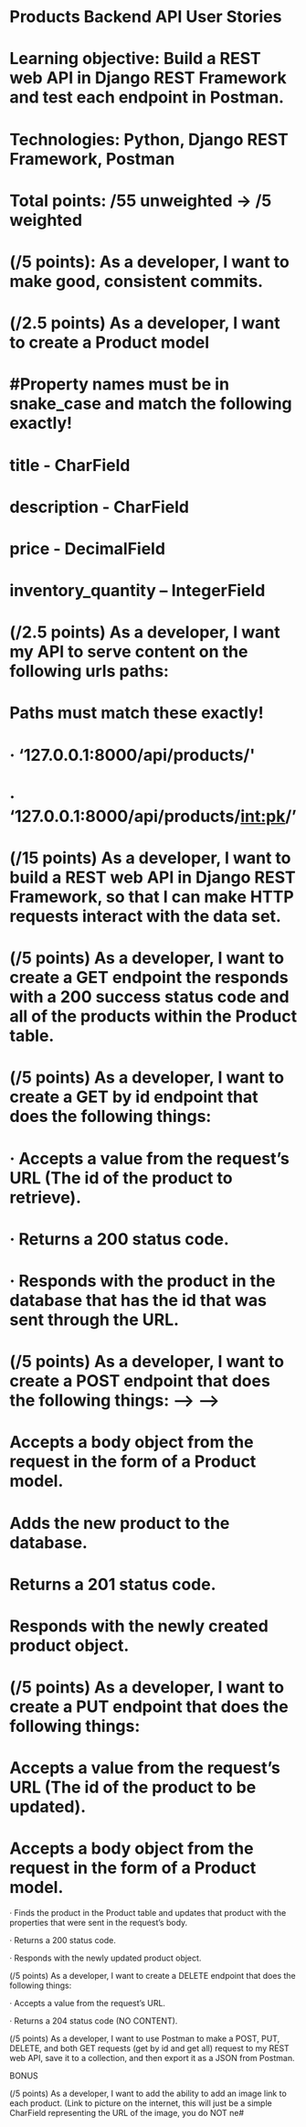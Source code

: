 # Products Backend API User Stories

# Learning objective: Build a REST web API in Django REST Framework and test each endpoint in Postman.

# Technologies: Python, Django REST Framework, Postman

# Total points: /55 unweighted -> /5 weighted

# (/5 points): As a developer, I want to make good, consistent commits.

# (/2.5 points) As a developer, I want to create a Product model

# #Property names must be in snake_case and match the following exactly!

#  title - CharField

# description - CharField

# price - DecimalField

# inventory_quantity – IntegerField

# (/2.5 points) As a developer, I want my API to serve content on the following urls paths:

# Paths must match these exactly!

# · ‘127.0.0.1:8000/api/products/'

# · ‘127.0.0.1:8000/api/products/<int:pk>/’

# (/15 points) As a developer, I want to build a REST web API in Django REST Framework, so that I can make HTTP requests interact with the data set.

# (/5 points) As a developer, I want to create a GET endpoint the responds with a 200 success status code and all of the products within the Product table.

# (/5 points) As a developer, I want to create a GET by id endpoint that does the following things:

# · Accepts a value from the request’s URL (The id of the product to retrieve).

# · Returns a 200 status code.

# · Responds with the product in the database that has the id that was sent through the URL.

# (/5 points) As a developer, I want to create a POST endpoint that does the following things: --> -->

 # Accepts a body object from the request in the form of a Product model.

#  Adds the new product to the database.

#  Returns a 201 status code.

#  Responds with the newly created product object.

# (/5 points) As a developer, I want to create a PUT endpoint that does the following things:

# Accepts a value from the request’s URL (The id of the product to be updated).

# Accepts a body object from the request in the form of a Product model.

· Finds the product in the Product table and updates that product with the properties that were sent in the request’s body.

· Returns a 200 status code.

· Responds with the newly updated product object.

(/5 points) As a developer, I want to create a DELETE endpoint that does the following things:

· Accepts a value from the request’s URL.

· Returns a 204 status code (NO CONTENT).

(/5 points) As a developer, I want to use Postman to make a POST, PUT, DELETE, and both GET requests (get by id and get all) request to my REST web API, save it to a collection, and then export it as a JSON from Postman.

BONUS

(/5 points) As a developer, I want to add the ability to add an image link to each product. (Link to picture on the internet, this will just be a simple CharField representing the URL of the image, you do NOT ne#